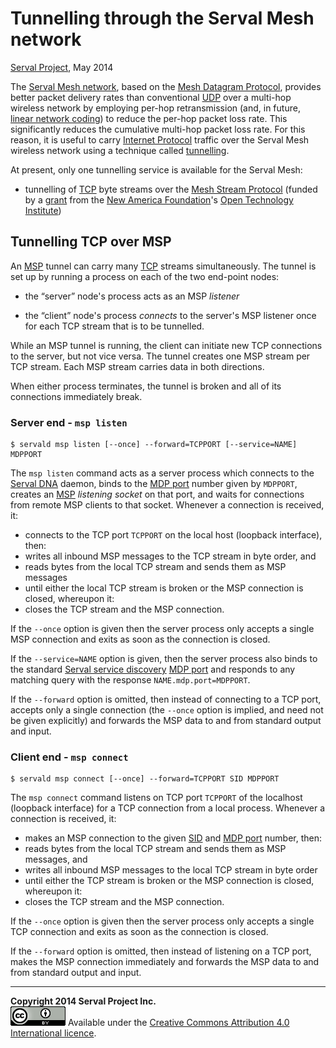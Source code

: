 Tunnelling through the Serval Mesh network
==========================================
[Serval Project][], May 2014

The [Serval Mesh network][], based on the [Mesh Datagram Protocol][MDP],
provides better packet delivery rates than conventional [UDP][] over a
multi-hop wireless network by employing per-hop retransmission (and, in future,
[linear network coding][]) to reduce the per-hop packet loss rate.  This
significantly reduces the cumulative multi-hop packet loss rate.  For this
reason, it is useful to carry [Internet Protocol][IP] traffic over the Serval
Mesh wireless network using a technique called [tunnelling][].

At present, only one tunnelling service is available for the Serval Mesh:

 * tunnelling of [TCP][] byte streams over the [Mesh Stream Protocol][MSP]
   (funded by a [grant][] from the [New America Foundation][NAF]'s [Open
   Technology Institute][OTI])

Tunnelling TCP over MSP
-----------------------

An [MSP][] tunnel can carry many [TCP][] streams simultaneously.  The tunnel
is set up by running a process on each of the two end-point nodes:

 * the “server” node's process acts as an MSP *listener*

 * the “client” node's process *connects* to the server's MSP listener once for
   each TCP stream that is to be tunnelled.

While an MSP tunnel is running, the client can initiate new TCP connections to
the server, but not vice versa.  The tunnel creates one MSP stream per TCP
stream.  Each MSP stream carries data in both directions.

When either process terminates, the tunnel is broken and all of its connections
immediately break.

### Server end - `msp listen`

    $ servald msp listen [--once] --forward=TCPPORT [--service=NAME] MDPPORT

The `msp listen` command acts as a server process which connects to the [Serval
DNA][] daemon, binds to the [MDP port][] number given by `MDPPORT`, creates an
[MSP][] *listening socket* on that port, and waits for connections from remote
MSP clients to that socket.  Whenever a connection is received, it:

 * connects to the TCP port `TCPPORT` on the local host (loopback interface),
   then:
 * writes all inbound MSP messages to the TCP stream in byte order, and
 * reads bytes from the local TCP stream and sends them as MSP messages
 * until either the local TCP stream is broken or the MSP connection is closed,
   whereupon it:
 * closes the TCP stream and the MSP connection.

If the `--once` option is given then the server process only accepts a single
MSP connection and exits as soon as the connection is closed.

If the `--service=NAME` option is given, then the server process also binds to
the standard [Serval service discovery][] [MDP port][] and responds to any
matching query with the response `NAME.mdp.port=MDPPORT`.

If the `--forward` option is omitted, then instead of connecting to a TCP port,
accepts only a single connection (the `--once` option is implied, and need not
be given explicitly) and forwards the MSP data to and from standard output and
input.

### Client end - `msp connect`

    $ servald msp connect [--once] --forward=TCPPORT SID MDPPORT

The `msp connect` command listens on TCP port `TCPPORT` of the localhost
(loopback interface) for a TCP connection from a local process.  Whenever a
connection is received, it:

 * makes an MSP connection to the given [SID][] and [MDP port][] number, then:
 * reads bytes from the local TCP stream and sends them as MSP messages, and
 * writes all inbound MSP messages to the local TCP stream in byte order
 * until either the TCP stream is broken or the MSP connection is closed,
   whereupon it:
 * closes the TCP stream and the MSP connection.

If the `--once` option is given then the server process only accepts a single
TCP connection and exits as soon as the connection is closed.

If the `--forward` option is omitted, then instead of listening on a TCP port,
makes the MSP connection immediately and forwards the MSP data to and from
standard output and input.

-----
**Copyright 2014 Serval Project Inc.**  
![CC-BY-4.0](./cc-by-4.0.png)
Available under the [Creative Commons Attribution 4.0 International licence][CC BY 4.0].


[Serval Project]: http://www.servalproject.org/
[CC BY 4.0]: ../LICENSE-DOCUMENTATION.md
[grant]: http://developer.servalproject.org/dokuwiki/doku.php?id=content:activity:naf6
[NAF]: http://www.newamerica.net/
[OTI]: http://oti.newamerica.net/
[Serval mesh network]: http://developer.servalproject.org/dokuwiki/doku.php?id=content:tech:mesh_network
[Serval DNA]: http://developer.servalproject.org/dokuwiki/doku.php?id=content:servaldna:
[Serval service discovery]: ./Service-Discovery.md
[MDP]: ./Mesh-Datagram-Protocol.md
[MSP]: ./Mesh-Stream-Protocol.md
[UDP]: http://en.wikipedia.org/wiki/User_Datagram_Protocol
[TCP]: http://en.wikipedia.org/wiki/Transmission_Control_Protocol
[IP]: http://en.wikipedia.org/wiki/Internet_Protocol
[SID]: http://developer.servalproject.org/dokuwiki/doku.php?id=content:tech:sid
[MDP port]: http://developer.servalproject.org/dokuwiki/doku.php?id=content:tech:mdp_port_number
[linear network coding]: http://en.wikipedia.org/wiki/Linear_network_coding
[tunnelling]: http://en.wikipedia.org/wiki/Tunneling_protocol
